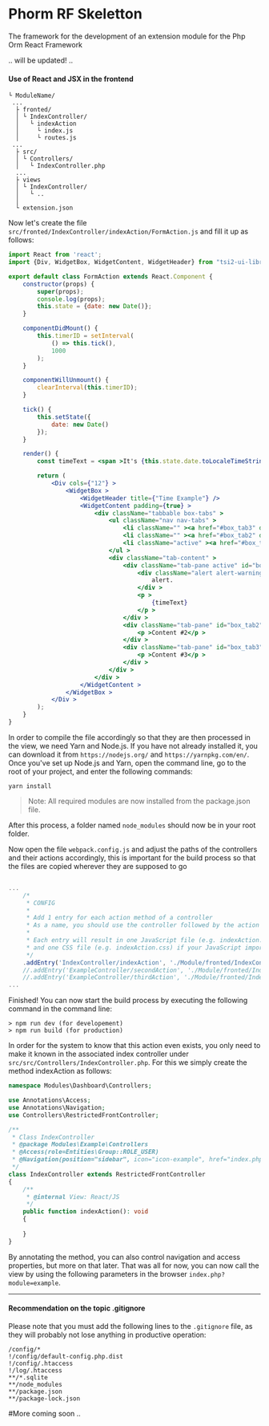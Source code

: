 # Phorm RF Skeletton
The framework for the development of an extension module for the Php Orm React Framework

.. will be updated! ..

#### Use of React and JSX in the frontend

```
└ ModuleName/
 ...
  ├ fronted/
  │ └ IndexController/
  │   └ indexAction
  │     └ index.js
  │     └ routes.js
 ...
  ├ src/
  │ └ Controllers/
  │   └ IndexController.php
  ...
  ├ views
  │ └ IndexController/
  │   └ ..
  │
  └ extension.json
```
Now let's create the file ```src/fronted/IndexController/indexAction/FormAction.js``` and fill it up as follows:
```jsx harmony
import React from 'react';
import {Div, WidgetBox, WidgetContent, WidgetHeader} from "tsi2-ui-library";

export default class FormAction extends React.Component {
    constructor(props) {
        super(props);
        console.log(props);
        this.state = {date: new Date()};
    }

    componentDidMount() {
        this.timerID = setInterval(
            () => this.tick(),
            1000
        );
    }

    componentWillUnmount() {
        clearInterval(this.timerID);
    }

    tick() {
        this.setState({
            date: new Date()
        });
    }

    render() {
        const timeText = <span >It's {this.state.date.toLocaleTimeString()}</span >;

        return (
            <Div cols={"12"} >
                <WidgetBox >
                    <WidgetHeader title={"Time Example"} />
                    <WidgetContent padding={true} >
                        <div className="tabbable box-tabs" >
                            <ul className="nav nav-tabs" >
                                <li className="" ><a href="#box_tab3" data-toggle="tab" >Section 3</a ></li >
                                <li className="" ><a href="#box_tab2" data-toggle="tab" >Section 2</a ></li >
                                <li className="active" ><a href="#box_tab1" data-toggle="tab" >Time is running..</a ></li >
                            </ul >
                            <div className="tab-content" >
                                <div className="tab-pane active" id="box_tab1" >
                                    <div className="alert alert-warning" ><strong >Hey there!</strong > I'm a cool
                                        alert.
                                    </div >
                                    <p >
                                        {timeText}
                                    </p >
                                </div >
                                <div className="tab-pane" id="box_tab2" >
                                    <p >Content #2</p >
                                </div >
                                <div className="tab-pane" id="box_tab3" >
                                    <p >Content #3</p >
                                </div >
                            </div >
                        </div >
                    </WidgetContent >
                </WidgetBox >
            </Div >
        );
    }
}
```
In order to compile the file accordingly so that they are then processed in the view, we need Yarn and Node.js. If you have not already installed it, you can download it from ```https://nodejs.org/``` and ```https://yarnpkg.com/en/```.
Once you've set up Node.js and Yarn, open the command line, go to the root of your project, and enter the following commands:
````
yarn install
````
> Note: All required modules are now installed from the package.json file.

After this process, a folder named ```node_modules``` should now be in your root folder. 

Now open the file ```webpack.config.js``` and adjust the paths of the controllers and their actions accordingly, this is important for the build process so that the files are copied wherever they are supposed to go
````javascript

...    
    /*
     * CONFIG
     *
     * Add 1 entry for each action method of a controller
     * As a name, you should use the controller followed by the action method (e. g. IndexController/indexAction)
     *
     * Each entry will result in one JavaScript file (e.g. indexAction.js)
     * and one CSS file (e.g. indexAction.css) if your JavaScript imports CSS.
     */
    .addEntry('IndexController/indexAction', './Module/fronted/IndexController/indexAction/index.js')
    //.addEntry('ExampleController/secondAction', './Module/fronted/IndexController/secondAction/index.js')
    //.addEntry('ExampleController/thirdAction', './Module/fronted/IndexController/thirdAction/index.js')
...
````
Finished! You can now start the build process by executing the following command in the command line:
````
> npm run dev (for developement)
> npm run build (for production)
````

In order for the system to know that this action even exists, you only need to make it known in the associated index controller under ```src/src/Controllers/IndexController.php```. For this we simply create the method indexAction as follows:
```php
namespace Modules\Dashboard\Controllers;

use Annotations\Access;
use Annotations\Navigation;
use Controllers\RestrictedFrontController;

/**
 * Class IndexController
 * @package Modules\Example\Controllers
 * @Access(role=Entities\Group::ROLE_USER)
 * @Navigation(position="sidebar", icon="icon-example", href="index.php?module=example")
 */
class IndexController extends RestrictedFrontController
{
    /**
     * @internal View: React/JS
     */
    public function indexAction(): void
    {
        
    }
}
```
By annotating the method, you can also control navigation and access properties, but more on that later. That was all for now, you can now call the view by using the following parameters in the browser ```index.php?module=example```.
___
#### Recommendation on the topic .gitignore

Please note that you must add the following lines to the ```.gitignore``` file, as they will probably not lose anything in productive operation:
````gitignore
/config/*
!/config/default-config.php.dist
!/config/.htaccess
!/log/.htaccess
**/*.sqlite
**/node_modules
**/package.json
**/package-lock.json
````

#More coming soon ..

